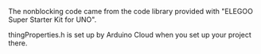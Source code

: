 The nonblocking code came from the code library provided with "ELEGOO Super Starter Kit for UNO".

thingProperties.h is set up by Arduino Cloud when you set up your project there.

